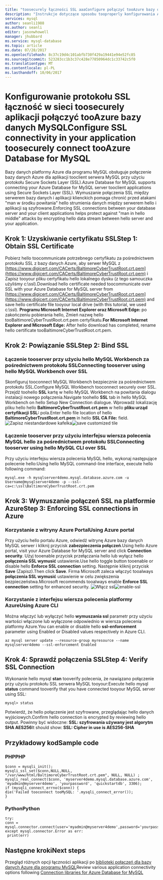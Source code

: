 ```yaml
---
title: "toosecurely łączności SSL aaaConfigure połączyć tooAzure bazy danych MySQL | Dokumentacja firmy Microsoft"
description: "Instrukcje dotyczące sposobu tooproperly konfigurowania Azure bazy danych MySQL i toocorrectly skojarzonych aplikacji używać połączeń SSL"
services: mysql
author: seanli1988
ms.author: seanli
editor: jasonwhowell
manager: jhubbard
ms.service: mysql-database
ms.topic: article
ms.date: 07/28/2017
ms.openlocfilehash: 8c37c19d4c101abfb730f429a19441e94e52fc85
ms.sourcegitcommit: 523283cc1b3c37c428e77850964dc1c33742c5f0
ms.translationtype: MT
ms.contentlocale: pl-PL
ms.lasthandoff: 10/06/2017
---
```

# <a name="configure-ssl-connectivity-in-your-application-toosecurely-connect-tooazure-database-for-mysql"></a><span data-ttu-id="ad027-103">Konfigurowanie protokołu SSL łączność w sieci toosecurely aplikacji połączyć tooAzure bazy danych MySQL</span><span class="sxs-lookup"><span data-stu-id="ad027-103">Configure SSL connectivity in your application toosecurely connect tooAzure Database for MySQL</span></span>
<span data-ttu-id="ad027-104">Bazy danych platformy Azure dla programu MySQL obsługuje połączenie bazy danych Azure dla aplikacji tooclient serwera MySQL przy użyciu protokołu Secure Sockets Layer (SSL).</span><span class="sxs-lookup"><span data-stu-id="ad027-104">Azure Database for MySQL supports connecting your Azure Database for MySQL server tooclient applications using Secure Sockets Layer (SSL).</span></span> <span data-ttu-id="ad027-105">Wymuszanie połączenia SSL między serwerem bazy danych i aplikacji klienckich pomaga chronić przed atakami "man w środku powitania" hello strumienia danych między serwerem hello i aplikacji są szyfrowane.</span><span class="sxs-lookup"><span data-stu-id="ad027-105">Enforcing SSL connections between your database server and your client applications helps protect against "man in hello middle" attacks by encrypting hello data stream between hello server and your application.</span></span>

## <a name="step-1-obtain-ssl-certificate"></a><span data-ttu-id="ad027-106">Krok 1: Uzyskiwanie certyfikatu SSL</span><span class="sxs-lookup"><span data-stu-id="ad027-106">Step 1: Obtain SSL Certificate</span></span>
<span data-ttu-id="ad027-107">Pobierz hello toocommunicate potrzebnego certyfikatu za pośrednictwem protokołu SSL z bazy danych Azure, aby serwer MySQL z [https://www.digicert.com/CACerts/BaltimoreCyberTrustRoot.crt.pem](https://www.digicert.com/CACerts/BaltimoreCyberTrustRoot.crt.pem) i Zapisz tooyour pliku certyfikatu hello lokalnego dysku (z tego samouczka użyliśmy c:\ssl).</span><span class="sxs-lookup"><span data-stu-id="ad027-107">Download hello certificate needed toocommunicate over SSL with your Azure Database for MySQL server from [https://www.digicert.com/CACerts/BaltimoreCyberTrustRoot.crt.pem](https://www.digicert.com/CACerts/BaltimoreCyberTrustRoot.crt.pem) and save hello certificate file tooyour local drive (with this tutorial, we used c:\ssl).</span></span>
<span data-ttu-id="ad027-108">**Programu Microsoft Internet Explorer oraz Microsoft Edge:** po zakończeniu pobierania hello, Zmień nazwę hello tooBaltimoreCyberTrustRoot.crt.pem certyfikatu.</span><span class="sxs-lookup"><span data-stu-id="ad027-108">**For Microsoft Internet Explorer and Microsoft Edge:** After hello download has completed, rename hello certificate tooBaltimoreCyberTrustRoot.crt.pem.</span></span>

## <a name="step-2-bind-ssl"></a><span data-ttu-id="ad027-109">Krok 2: Powiązanie SSL</span><span class="sxs-lookup"><span data-stu-id="ad027-109">Step 2: Bind SSL</span></span>
### <a name="connecting-tooserver-using-hello-mysql-workbench-over-ssl"></a><span data-ttu-id="ad027-110">Łączenie tooserver przy użyciu hello MySQL Workbench za pośrednictwem protokołu SSL</span><span class="sxs-lookup"><span data-stu-id="ad027-110">Connecting tooserver using hello MySQL Workbench over SSL</span></span>
<span data-ttu-id="ad027-111">Skonfiguruj tooconnect MySQL Workbench bezpiecznie za pośrednictwem protokołu SSL.</span><span class="sxs-lookup"><span data-stu-id="ad027-111">Configure MySQL Workbench tooconnect securely over SSL.</span></span> <span data-ttu-id="ad027-112">Przejdź toohello **SSL** kartę w hello MySQL Workbench na powitania dialogu instalacji nowego połączenia.</span><span class="sxs-lookup"><span data-stu-id="ad027-112">Navigate toohello **SSL** tab in hello MySQL Workbench on hello Setup New Connection dialogue.</span></span> <span data-ttu-id="ad027-113">Wprowadź lokalizację pliku hello hello **BaltimoreCyberTrustRoot.crt.pem** w hello **pliku urząd certyfikacji SSL:** pola.</span><span class="sxs-lookup"><span data-stu-id="ad027-113">Enter hello file location of hello **BaltimoreCyberTrustRoot.crt.pem** in hello **SSL CA File:** field.</span></span>
<span data-ttu-id="ad027-114">![Zapisz niestandardowe kafelka](./media/howto-configure-ssl/mysql-workbench-ssl.png)</span><span class="sxs-lookup"><span data-stu-id="ad027-114">![save customized tile](./media/howto-configure-ssl/mysql-workbench-ssl.png)</span></span>

### <a name="connecting-tooserver-using-hello-mysql-cli-over-ssl"></a><span data-ttu-id="ad027-115">Łączenie tooserver przy użyciu interfejsu wiersza polecenia MySQL hello za pośrednictwem protokołu SSL</span><span class="sxs-lookup"><span data-stu-id="ad027-115">Connecting tooserver using hello MySQL CLI over SSL</span></span>
<span data-ttu-id="ad027-116">Przy użyciu interfejsu wiersza polecenia MySQL hello, wykonaj następujące polecenie hello:</span><span class="sxs-lookup"><span data-stu-id="ad027-116">Using hello MySQL command-line interface, execute hello following command:</span></span>
```dos
mysql.exe -h mysqlserver4demo.mysql.database.azure.com -u Username@mysqlserver4demo -p --ssl-ca=c:\ssl\BaltimoreCyberTrustRoot.crt.pem
```

## <a name="step-3--enforcing-ssl-connections-in-azure"></a><span data-ttu-id="ad027-117">Krok 3: Wymuszanie połączeń SSL na platformie Azure</span><span class="sxs-lookup"><span data-stu-id="ad027-117">Step 3:  Enforcing SSL connections in Azure</span></span> 
### <a name="using-azure-portal"></a><span data-ttu-id="ad027-118">Korzystanie z witryny Azure Portal</span><span class="sxs-lookup"><span data-stu-id="ad027-118">Using Azure portal</span></span>
<span data-ttu-id="ad027-119">Przy użyciu hello portalu Azure, odwiedź witrynę Azure bazy danych MySQL serwer i kliknij przycisk **zabezpieczenia połączeń**.</span><span class="sxs-lookup"><span data-stu-id="ad027-119">Using hello Azure portal, visit your Azure Database for MySQL server and click **Connection security**.</span></span> <span data-ttu-id="ad027-120">Użyj tooenable przycisk przełączania hello lub wyłącz hello **połączenia SSL wymusić** ustawienie.</span><span class="sxs-lookup"><span data-stu-id="ad027-120">Use hello toggle button tooenable or disable hello **Enforce SSL connection** setting.</span></span> <span data-ttu-id="ad027-121">Następnie kliknij przycisk **Save** (Zapisz).</span><span class="sxs-lookup"><span data-stu-id="ad027-121">Then click **Save**.</span></span> <span data-ttu-id="ad027-122">Firma Microsoft zaleca włączyć tooalways **połączenia SSL wymusić** ustawienie w celu zwiększenia bezpieczeństwa.</span><span class="sxs-lookup"><span data-stu-id="ad027-122">Microsoft recommends tooalways enable **Enforce SSL connection** setting for enhanced security.</span></span>
<span data-ttu-id="ad027-123">![Włącz ssl](./media/howto-configure-ssl/enable-ssl.png)</span><span class="sxs-lookup"><span data-stu-id="ad027-123">![enable-ssl](./media/howto-configure-ssl/enable-ssl.png)</span></span>

### <a name="using-azure-cli"></a><span data-ttu-id="ad027-124">Korzystanie z interfejsu wiersza polecenia platformy Azure</span><span class="sxs-lookup"><span data-stu-id="ad027-124">Using Azure CLI</span></span>
<span data-ttu-id="ad027-125">Można włączyć lub wyłączyć hello **wymuszania ssl** parametr przy użyciu wartości włączone lub wyłączone odpowiednio w wiersza polecenia platformy Azure.</span><span class="sxs-lookup"><span data-stu-id="ad027-125">You can enable or disable hello **ssl-enforcement** parameter using Enabled or Disabled values respectively in Azure CLI.</span></span>
```azurecli-interactive
az mysql server update --resource-group myresource --name mysqlserver4demo --ssl-enforcement Enabled
```

## <a name="step-4-verify-ssl-connection"></a><span data-ttu-id="ad027-126">Krok 4: Sprawdź połączenia SSL</span><span class="sxs-lookup"><span data-stu-id="ad027-126">Step 4: Verify SSL Connection</span></span>
<span data-ttu-id="ad027-127">Wykonanie hello mysql **stan** tooverify polecenia, że nawiązano połączenie przy użyciu protokołu SSL serwera MySQL tooyour:</span><span class="sxs-lookup"><span data-stu-id="ad027-127">Execute hello mysql **status** command tooverify that you have connected tooyour MySQL server using SSL:</span></span>
```dos
mysql> status
```
<span data-ttu-id="ad027-128">Potwierdź, że hello połączenie jest szyfrowane, przeglądając hello danych wyjściowych.</span><span class="sxs-lookup"><span data-stu-id="ad027-128">Confirm hello connection is encrypted by reviewing hello output.</span></span> <span data-ttu-id="ad027-129">Powinny być widoczne: **SSL: szyfrowania używany jest algorytm SHA AES256**</span><span class="sxs-lookup"><span data-stu-id="ad027-129">It should show:  **SSL: Cipher in use is AES256-SHA**</span></span> 

## <a name="sample-code"></a><span data-ttu-id="ad027-130">Przykładowy kod</span><span class="sxs-lookup"><span data-stu-id="ad027-130">Sample code</span></span>
### <a name="php"></a><span data-ttu-id="ad027-131">PHP</span><span class="sxs-lookup"><span data-stu-id="ad027-131">PHP</span></span>
```
$conn = mysqli_init();
mysqli_ssl_set($conn,NULL,NULL, "/var/www/html/BaltimoreCyberTrustRoot.crt.pem", NULL, NULL) ; 
mysqli_real_connect($conn, 'myserver4demo.mysql.database.azure.com', 'myadmin@myserver4demo', 'yourpassword', 'quickstartdb', 3306);
if (mysqli_connect_errno($conn)) {
die('Failed tooconnect tooMySQL: '.mysqli_connect_error());
}
```
### <a name="python"></a><span data-ttu-id="ad027-132">Python</span><span class="sxs-lookup"><span data-stu-id="ad027-132">Python</span></span>
```
try:
conn = mysql.connector.connect(user='myadmin@myserver4demo',password='yourpassword',database='quickstartdb',host='myserver4demo.mysql.database.azure.com',ssl_ca='/var/www/html/BaltimoreCyberTrustRoot.crt.pem')
except mysql.connector.Error as err:
 print(err)
```

## <a name="next-steps"></a><span data-ttu-id="ad027-133">Następne kroki</span><span class="sxs-lookup"><span data-stu-id="ad027-133">Next steps</span></span>
<span data-ttu-id="ad027-134">Przegląd różnych opcji łączności aplikacji po [biblioteki połączeń dla bazy danych Azure dla programu MySQL](concepts-connection-libraries.md)</span><span class="sxs-lookup"><span data-stu-id="ad027-134">Review various application connectivity options following [Connection libraries for Azure Database for MySQL](concepts-connection-libraries.md)</span></span>
